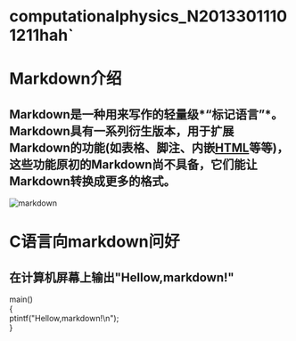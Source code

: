 # computationalphysics_N20133011101211hah`
#                                 Markdown介绍
##           Markdown是一种用来写作的轻量级*“标记语言”*。Markdown具有一系列衍生版本，用于扩展Markdown的功能(如表格、脚注、内嵌[HTML](http://baike.so.com/doc/5869876-6082735.html)等等)，这些功能原初的Markdown尚不具备，它们能让Markdown转换成更多的格式。
![markdown](http://www.tianmaowc.com/img/aHR0cDovL3d3dy51cGFudG9vbC5jb20vdXBsb2Fkcy9hbGxpbWcvMTQwMzIzLzFfMTQwMzIzMTQyMDExXzEucG5n.jpg)


#                                   C语言向markdown问好
## 在计算机屏幕上输出"Hellow,markdown!"
   main()   
   {   
    ptintf("Hellow,markdown!\n");   
   }   
   



